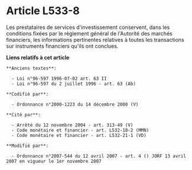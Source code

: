 # Article L533-8

Les prestataires de services d'investissement conservent, dans les conditions fixées par le règlement général de l'Autorité
des marchés financiers, les informations pertinentes relatives à toutes les transactions sur instruments financiers qu'ils
ont conclues.

**Liens relatifs à cet article**

	**Anciens textes**:

	  - Loi n°96-597 1996-07-02 art. 63 II
	  - Loi n°96-597 du 2 juillet 1996 - art. 63 (Ab)

	**Codifié par**:

	  - Ordonnance n°2000-1223 du 14 décembre 2000 (V)

	**Cité par**:

	  - Arrêté du 12 novembre 2004 - art. 313-49 (V)
	  - Code monétaire et financier - art. L532-18-2 (MMN)
	  - Code monétaire et financier - art. L532-21-1 (VD)

	**Modifié par**:

	  - Ordonnance n°2007-544 du 12 avril 2007 - art. 4 () JORF 13 avril 2007 en vigueur le 1er novembre 2007
